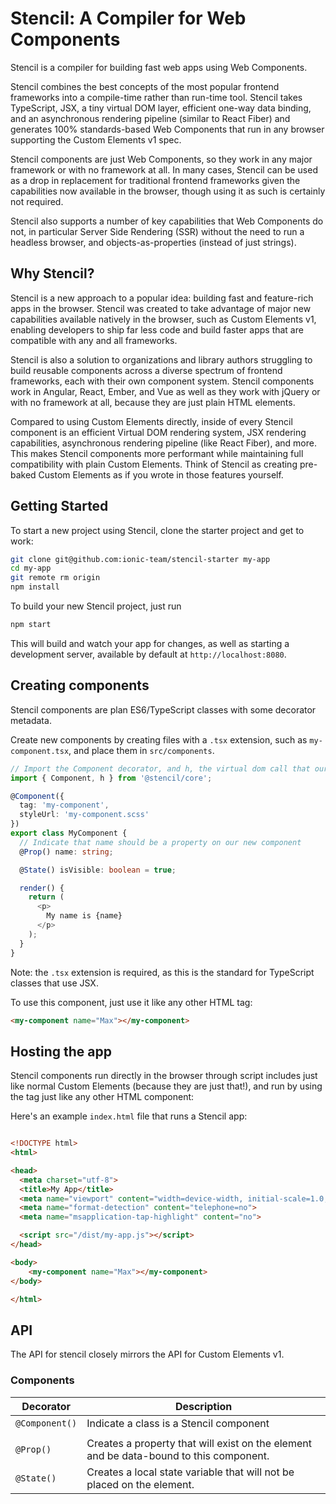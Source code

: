 # Stencil: A Compiler for Web Components

Stencil is a compiler for building fast web apps using Web Components.

Stencil combines the best concepts of the most popular frontend frameworks into a compile-time rather than run-time tool.  Stencil takes TypeScript, JSX, a tiny virtual DOM layer, efficient one-way data binding, and an asynchronous rendering pipeline (similar to React Fiber) and generates 100% standards-based Web Components that run in any browser supporting the Custom Elements v1 spec.

Stencil components are just Web Components, so they work in any major framework or with no framework at all. In many cases, Stencil can be used as a drop in replacement for traditional frontend frameworks given the capabilities now available in the browser, though using it as such is certainly not required.

Stencil also supports a number of key capabilities that Web Components do not, in particular Server Side Rendering (SSR) without the need to run a headless browser, and objects-as-properties (instead of just strings).

## Why Stencil?

Stencil is a new approach to a popular idea: building fast and feature-rich apps in the browser. Stencil was created to take advantage of major new capabilities available natively in the browser, such as Custom Elements v1, enabling developers to ship far less code and build faster apps that are compatible with any and all frameworks.

Stencil is also a solution to organizations and library authors struggling to build reusable components across a diverse spectrum of frontend frameworks, each with their own component system. Stencil components work in Angular, React, Ember, and Vue as well as they work with jQuery or with no framework at all, because they are just plain HTML elements.

Compared to using Custom Elements directly, inside of every Stencil component is an efficient Virtual DOM rendering system, JSX rendering capabilities, asynchronous rendering pipeline (like React Fiber), and more. This makes Stencil components more performant while maintaining full compatibility with plain Custom Elements. Think of Stencil as creating pre-baked Custom Elements as if you wrote in those features yourself.

## Getting Started

To start a new project using Stencil, clone the starter project and get to work:

```bash
git clone git@github.com:ionic-team/stencil-starter my-app
cd my-app
git remote rm origin
npm install
```

To build your new Stencil project, just run

```bash
npm start
```

This will build and watch your app for changes, as well as starting a development server, available by default at `http://localhost:8080`.

## Creating components

Stencil components are plan ES6/TypeScript classes with some decorator metadata.

Create new components by creating files with a `.tsx` extension, such as `my-component.tsx`, and place them in `src/components`.

```typescript
// Import the Component decorator, and h, the virtual dom call that our JSX compiles to.
import { Component, h } from '@stencil/core';

@Component({
  tag: 'my-component',
  styleUrl: 'my-component.scss'
})
export class MyComponent {
  // Indicate that name should be a property on our new component
  @Prop() name: string;

  @State() isVisible: boolean = true;

  render() {
    return (
      <p>
        My name is {name}
      </p>
    );
  }
}
```

Note: the `.tsx` extension is required, as this is the standard for TypeScript classes that use JSX.

To use this component, just use it like any other HTML tag:

```html
<my-component name="Max"></my-component>
```

## Hosting the app

Stencil components run directly in the browser through script includes just like normal Custom Elements (because they are just that!), and run by using
the tag just like any other HTML component:

Here's an example `index.html` file that runs a Stencil app:

```html

<!DOCTYPE html>
<html>

<head>
  <meta charset="utf-8">
  <title>My App</title>
  <meta name="viewport" content="width=device-width, initial-scale=1.0, minimum-scale=1.0, maximum-scale=1.0, user-scalable=no">
  <meta name="format-detection" content="telephone=no">
  <meta name="msapplication-tap-highlight" content="no">

  <script src="/dist/my-app.js"></script>
</head>

<body>
	<my-component name="Max"></my-component>
</body>

</html>
```

## API

The API for stencil closely mirrors the API for Custom Elements v1.

### Components

| Decorator      | Description                             |
| -------------- | ---                                     |
| `@Component()` | Indicate a class is a Stencil component |
|                |                                         |
| `@Prop()`      | Creates a property that will exist on the element and be data-bound to this component.  |
| `@State()`     | Creates a local state variable that will not be placed on the element. |

